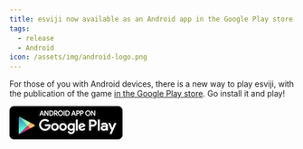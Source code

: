 ```yaml
---
title: esviji now available as an Android app in the Google Play store
tags:
  - release
  - Android
icon: /assets/img/android-logo.png
---
```


For those of you with Android devices, there is a new way to play esviji, with the publication of the game [in the Google Play store](https://play.google.com/store/apps/details?id=com.esviji.app). Go install it and play!

<a href="https://play.google.com/store/apps/details?id=com.esviji.app&utm_source=global_co&utm_medium=prtnr&utm_content=Mar2515&utm_campaign=PartBadge&pcampaignid=MKT-AC-global-none-all-co-pr-py-PartBadges-Oct1515-1"><img alt="Get it on Google Play" src="/assets/img/google-play-badge-200px.png" /></a>
